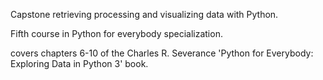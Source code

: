 Capstone retrieving processing and visualizing data with Python.

Fifth course in Python for everybody specialization.

covers chapters 6-10 of the Charles R. Severance 'Python for Everybody: Exploring Data in Python 3' book.
